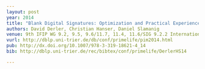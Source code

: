 ```yaml
---
layout: post
year: 2014
title: "Blank Digital Signatures: Optimization and Practical Experiences"
authors: David Derler, Christian Hanser, Daniel Slamanig
venue: 9th IFIP WG 9.2, 9.5, 9.6/11.7, 11.4, 11.6/SIG 9.2.2 International Summer School on Privacy and Identity Management
vurl: http://dblp.uni-trier.de/db/conf/primelife/pim2014.html
pub: http://dx.doi.org/10.1007/978-3-319-18621-4_14
bib: http://dblp.uni-trier.de/rec/bibtex/conf/primelife/DerlerHS14

---
```



